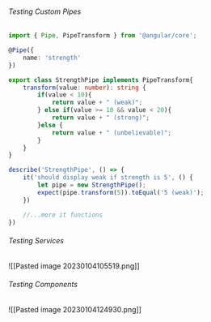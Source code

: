 ###### Testing Custom Pipes

```Typescript
import { Pipe, PipeTransform } from '@angular/core';

@Pipe({
	name: 'strength'
})

export class StrengthPipe implements PipeTransform{
	transform(value: number): string {
		if(value < 10){
			return value + " (weak)";
		} else if(value >= 10 && value < 20){
			return value + " (strong)";
		}else {
			return value + " (unbelievable)";
		}
	}
}
```

```Typescript
describe('StrengthPipe', () => {
	it('should display weak if strength is 5', () {
		let pipe = new StrengthPipe();
		expect(pipe.transform(5)).toEqual('5 (weak)');
	})

	//...more it functions
})
```

###### Testing Services

![[Pasted image 20230104105519.png]]

###### Testing Components

![[Pasted image 20230104124930.png]]
